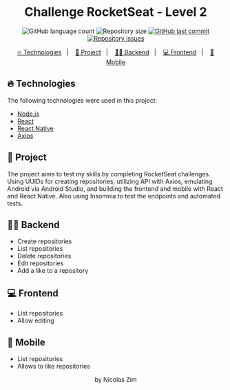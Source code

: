 <h1 align="center">
    Challenge RocketSeat - Level 2
</h1>
<p align="center">
  <img alt="GitHub language count" src="https://img.shields.io/github/languages/count/NicolasZim/RocketChallanges-lvl1">

  <img alt="Repository size" src="https://img.shields.io/github/repo-size/NicolasZim/RocketChallanges-lvl1">
  
  <a href="https://github.com/NicolasZim/RocketChallanges-lvl1/commits/master">
    <img alt="GitHub last commit" src="https://img.shields.io/github/last-commit/NicolasZim/RocketChallanges-lvl1">
  </a>

  <a href="https://github.com/NicolasZim/RocketChallanges-lvl1/issues">
    <img alt="Repository issues" src="https://img.shields.io/github/issues/NicolasZim/RocketChallanges-lvl1">
  </a>

<p align="center">
  <a href="#-technologies">🔥 Technologies</a>&nbsp;&nbsp;&nbsp;|&nbsp;&nbsp;&nbsp;
  <a href="#-project">📁 Project</a>&nbsp;&nbsp;&nbsp;|&nbsp;&nbsp;&nbsp;
  <a href="#-backend">👩‍💻 Backend</a>&nbsp;&nbsp;&nbsp;|&nbsp;&nbsp;&nbsp;
  <a href="#-frontend">💻 Frontend</a>&nbsp;&nbsp;&nbsp;|&nbsp;&nbsp;&nbsp;
  <a href="#-mobile">📱 Mobile</a>
</p>


</p>


## 🔥 Technologies

The following technologies were used in this project:

- [Node.js](https://nodejs.org/en/)
- [React](https://reactjs.org)
- [React Native](https://facebook.github.io/react-native/)
- [Axios](https://github.com/axios/axios)


## 📁 Project
The project aims to test my skills by completing RocketSeat challenges. Using UUIDs for creating repositories, utilizing API with Axios, emulating Android via Android Studio, and building the frontend and mobile with React and React Native. Also using Insomnia to test the endpoints and automated tests.


## 👩‍💻 Backend
- Create repositories
- List repositories
- Delete repositories
- Edit repositories
- Add a like to a repository


## 💻 Frontend
- List repositories
- Allow editing

## 📱 Mobile
- List repositories
- Allows to like repositories

<p align="center">by Nicolas Zim</p>
